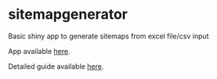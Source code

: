 # sitemapgenerator
Basic shiny app to generate sitemaps from excel file/csv input

App available [here](https://cckeneally.shinyapps.io/sitemapgenerator/).

Detailed guide available [here](https://cckeneally.github.io/docs/projects/sitemapshiny).
